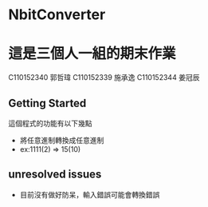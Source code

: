 # NbitConverter

# 這是三個人一組的期末作業
C110152340 郭哲瑋
C110152339 施承逸
C110152344 姜冠辰

## Getting Started
這個程式的功能有以下幾點
- 將任意進制轉換成任意進制
- ex:1111(2) => 15(10)

## unresolved issues
- 目前沒有做好防呆，輸入錯誤可能會轉換錯誤